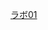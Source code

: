 [ラボ01](https://microsoftlearning.github.io/AZ-104JA-MicrosoftAzureAdministrator/Instructions/Labs/LAB_01-Manage_Azure_AD_Identities.html)

